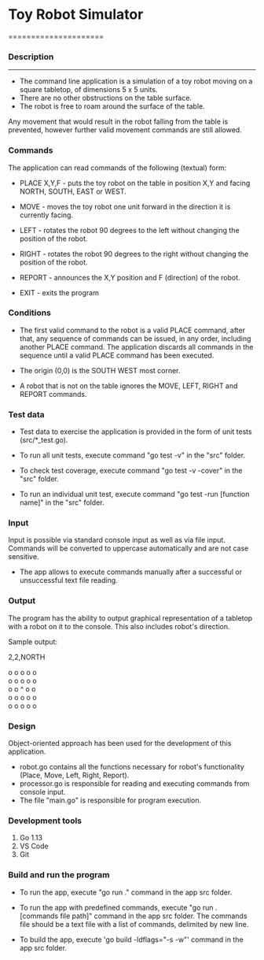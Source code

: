 # Toy Robot Simulator
=====================
### Description
---------------
- The command line application is a simulation of a toy robot moving on a square tabletop,
  of dimensions 5 x 5 units.
- There are no other obstructions on the table surface.
- The robot is free to roam around the surface of the table.

Any movement that would result in the
robot falling from the table is prevented, however further valid
movement commands are still allowed.

### Commands
The application can read commands of the following (textual) form:

- PLACE X,Y,F - puts the toy robot on the table in position X,Y and facing NORTH,
  SOUTH, EAST or WEST.

- MOVE - moves the toy robot one unit forward in the direction it is
  currently facing.

- LEFT - rotates the robot 90 degrees to the left
  without changing the position of the robot.

- RIGHT - rotates the robot 90 degrees to the right
  without changing the position of the robot.

- REPORT - announces the X,Y position and F (direction) of the robot.

- EXIT - exits the program

### Conditions
- The first valid command to the robot is a valid PLACE command, after that, any
  sequence of commands can be issued, in any order, including another PLACE
  command. The application discards all commands in the sequence until
  a valid PLACE command has been executed.

- The origin (0,0) is the SOUTH WEST most corner.

- A robot that is not on the table ignores the MOVE, LEFT, RIGHT
  and REPORT commands.

### Test data
- Test data to exercise the application is provided in the form of unit tests
(src/*_test.go).

- To run all unit tests, execute command "go test -v" in the "src" folder.
- To check test coverage, execute command "go test -v -cover" in the "src" folder.
- To run an individual unit test, execute command "go test -run [function name]" in the "src" folder.

### Input
Input is possible via standard console input as well as via file input.
Commands will be converted to uppercase automatically and are not case sensitive.
- The app allows to execute commands manually after a successful or unsuccessful text file reading.

### Output
The program has the ability to output graphical representation of a tabletop
with a robot on it to the console. This also includes robot's direction.

Sample output:

2,2,NORTH

o  o  o  o  o<br/>
o  o  o  o  o<br/>
o  o  ^  o  o<br/>
o  o  o  o  o<br/>
o  o  o  o  o

### Design
Object-oriented approach has been used for the development of this application.

- robot.go contains all the functions necessary for robot's functionality
(Place, Move, Left, Right, Report).
- processor.go is responsible for reading and executing commands from console input.
- The file "main.go" is responsible for program execution.

### Development tools
   1) Go 1.13
   2) VS Code
   3) Git

### Build and run the program
- To run the app, execute "go run ." command in the app src folder.

- To run the app with predefined commands, execute "go run . [commands file path]"
command in the app src folder. The commands file should be a text file with a list of commands,
delimited by new line.

- To build the app, execute 'go build -ldflags="-s -w"' command in the app src folder.
